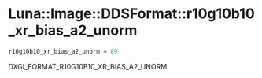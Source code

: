 # Luna::Image::DDSFormat::r10g10b10_xr_bias_a2_unorm

```c++
r10g10b10_xr_bias_a2_unorm = 89
```

DXGI_FORMAT_R10G10B10_XR_BIAS_A2_UNORM. 


